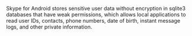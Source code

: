 Skype for Android stores sensitive user data without encryption in sqlite3 databases that have weak permissions, which allows local applications to read user IDs, contacts, phone numbers, date of birth, instant message logs, and other private information.
